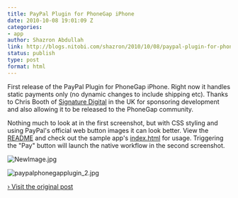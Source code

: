 ```yaml
---
title: PayPal Plugin for PhoneGap iPhone
date: 2010-10-08 19:01:09 Z
categories:
- app
author: Shazron Abdullah
link: http://blogs.nitobi.com/shazron/2010/10/08/paypal-plugin-for-phonegap-iphone/
status: publish
type: post
format: html
---
```


First release of the PayPal Plugin for PhoneGap iPhone. Right now it handles static payments only (no dynamic changes to include shipping etc). Thanks to Chris Booth of [Signature Digital](http://signaturedigital.co.uk/) in the UK for sponsoring development and also allowing it to be released to the PhoneGap community.

Nothing much to look at in the first screenshot, but with CSS styling and using PayPal's official web button images it can look better. View the [README](http://github.com/shazron/phonegap-plugins/blob/master/iPhone/PayPalPlugin/README.md) and check out the sample app's [index.html](http://github.com/shazron/phonegap-plugins/blob/master/iPhone/PayPalPlugin/PayPalPlugin-Host/www/index.html) for usage. Triggering the "Pay" button will launch the native workflow in the second screenshot.

![NewImage.jpg](http://blogs.nitobi.com/shazron/wp-content/uploads/2010/10/NewImage.jpg)

![paypal<em>phonegap</em>plugin_2.jpg](http://blogs.nitobi.com/shazron/wp-content/uploads/2010/10/paypal_pg2.jpg)

[› Visit the original post](http://blogs.nitobi.com/shazron/2010/10/08/paypal-plugin-for-phonegap-iphone/)
